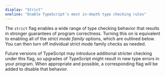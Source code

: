 ```yaml
---
display: "Strict"
oneline: "Enable TypeScript's most in-depth type checking rules"
---
```


The `strict` flag enables a wide range of type checking behavior that results in stronger guarantees of program correctness.
Turning this on is equivalent to enabling all of the _strict mode family_ options, which are outlined below.
You can then turn off individual strict mode family checks as needed.

Future versions of TypeScript may introduce additional stricter checking under this flag, so upgrades of TypeScript might result in new type errors in your program.
When appropriate and possible, a corresponding flag will be added to disable that behavior.
